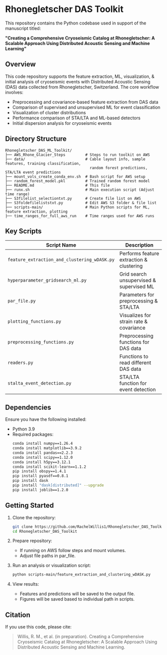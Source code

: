 # Rhonegletscher DAS Toolkit

This repository contains the Python codebase used in support of the manuscript titled:

**"Creating a Comprehensive Cryoseismic Catalog at Rhonegletscher: A Scalable Approach Using Distributed Acoustic Sensing and Machine Learning"**

## Overview

This code repository supports the feature extraction, ML, visualization, & initial analysis of cryoseismic events with Distributed Acoustic Sensing (DAS) data collected from Rhonegletscher, Switzerland. The core workflow involves:

- Preprocessing and covariance-based feature extraction from DAS data
- Comparison of supervised and unsupervised ML for event classification
- Visualization of cluster distributions
- Performance comparison of STA/LTA and ML-based detectors
- Initial dispersion analysis for cryoseismic events

## Directory Structure

```
Rhonegletscher_DAS_ML_Toolkit/
├── AWS_Rhone_Glacier_Steps         # Steps to run toolkit on AWS
├── data/                           # Cable layout info, sample features, training classification,
                                      random forest predictions, STA/LTA event predictions
├── mount_vols_create_conda_env.sh  # Bash script for AWS setup
├── random_forest_model.pkl         # Trained random forest model
├── README.md                       # This file
├── runx.sh                         # Main execution script (Adjust time range)
├── S3filelist_selectiontxt.py      # Create file list on AWS
├── S3foldefileliststxt.py          # Edit AWS S3 folder & file list
├── scripts-main/                   # Main Python scripts for ML, feature extraction, plotting
├── time_ranges_for_full_aws_run    # Time ranges used for AWS runs
```

## Key Scripts

| Script Name                                  | Description                              |
|----------------------------------------------|------------------------------------------|
| `feature_extraction_and_clustering_wDASK.py` | Performs feature extraction & clustering |
| `hyperparameter_gridsearch_ml.py`            | Grid search unsupervised & supervised ML |
| `par_file.py`                                | Parameters for preprocessing & STA/LTA   |
| `plotting_functions.py`                      | Visualizes for strain rate & covariance  |
| `preprocessing_functions.py`                 | Preprocessing functions for DAS data     |
| `readers.py`                                 | Functions to read different DAS data     |
| `stalta_event_detection.py`                  | STA/LTA function for event detection     |


## Dependencies

Ensure you have the following installed:
- Python 3.9
- Required packages:
  ```bash
  conda install numpy==1.26.4
  conda install matplotlib==3.9.2
  conda install pandas==2.2.3
  conda install scipy==1.12.0
  conda install h5py==3.12.1
  conda install scikit-learn==1.1.2
  pip install obspy==1.4.1
  pip install pyasdf==0.8.1
  pip install dask
  pip install "dask[distributed]" --upgrade
  pip install joblib==1.2.0
  ```


## Getting Started

1. Clone the repository:
   ```bash
   git clone https://github.com/RachelWillis1/Rhonegletscher_DAS_Toolkit.git
   cd Rhonegletscher_DAS_Toolkit
   ```

2. Prepare repository:
   - If running on AWS follow steps and mount volumes.
   - Adjust file paths in par_file.

3. Run an analysis or visualization script:
   ```bash
   python scripts-main/feature_extraction_and_clustering_wDASK.py
   ```

4. View results:
   - Features and predictions will be saved to the output file.
   - Figures will be saved based to individual path in scripts.

## Citation

If you use this code, please cite:

> Willis, R. M., et al. (in preparation). Creating a Comprehensive Cryoseismic Catalog at Rhonegletscher: A Scalable Approach Using Distributed Acoustic Sensing and Machine Learning.
